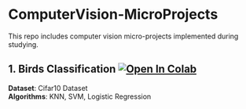 # ComputerVision-MicroProjects
This repo includes computer vision micro-projects implemented during studying.

## 1. Birds Classification  <a href="https://colab.research.google.com/drive/1IMcR5sha007ZvyXs62i6umdLdCPwpT68#scrollTo=UHwqvrjqgi7v"><img src="https://colab.research.google.com/assets/colab-badge.svg" alt="Open In Colab"></a><br>
**Dataset**: Cifar10 Dataset<br>
**Algorithms**: KNN, SVM, Logistic Regression<br>
